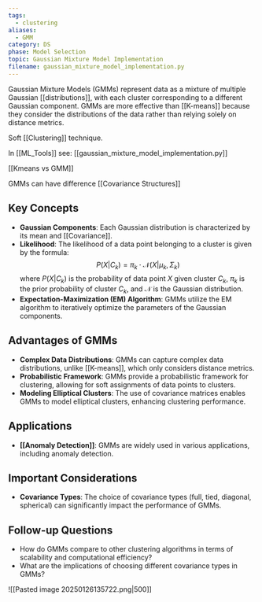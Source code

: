```yaml
---
tags:
  - clustering
aliases:
  - GMM
category: DS
phase: Model Selection
topic: Gaussian Mixture Model Implementation
filename: gaussian_mixture_model_implementation.py
---
```


Gaussian Mixture Models (GMMs) represent data as a mixture of multiple Gaussian [[distributions]], with each cluster corresponding to a different Gaussian component. GMMs are more effective than [[K-means]] because they consider the distributions of the data rather than relying solely on distance metrics.

Soft [[Clustering]] technique.

In [[ML_Tools]] see: [[gaussian_mixture_model_implementation.py]]

[[Kmeans vs GMM]]

GMMs can have difference [[Covariance Structures]]
## Key Concepts

- **Gaussian Components**: Each Gaussian distribution is characterized by its mean and [[Covariance]].
- **Likelihood**: The likelihood of a data point belonging to a cluster is given by the formula:
  $$
  P(X | C_k) = \pi_k \cdot \mathcal{N}(X | \mu_k, \Sigma_k)
  $$
  where $P(X | C_k)$ is the probability of data point $X$ given cluster $C_k$, $\pi_k$ is the prior probability of cluster $C_k$, and $\mathcal{N}$ is the Gaussian distribution.
- **Expectation-Maximization (EM) Algorithm**: GMMs utilize the EM algorithm to iteratively optimize the parameters of the Gaussian components.

## Advantages of GMMs

- **Complex Data Distributions**: GMMs can capture complex data distributions, unlike [[K-means]], which only considers distance metrics.
- **Probabilistic Framework**: GMMs provide a probabilistic framework for clustering, allowing for soft assignments of data points to clusters.
- **Modeling Elliptical Clusters**: The use of covariance matrices enables GMMs to model elliptical clusters, enhancing clustering performance.

## Applications

- **[[Anomaly Detection]]**: GMMs are widely used in various applications, including anomaly detection.

## Important Considerations

- **Covariance Types**: The choice of covariance types (full, tied, diagonal, spherical) can significantly impact the performance of GMMs.

## Follow-up Questions

- How do GMMs compare to other clustering algorithms in terms of scalability and computational efficiency?
- What are the implications of choosing different covariance types in GMMs?

![[Pasted image 20250126135722.png|500]]